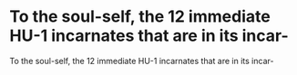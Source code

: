 # To the soul-self, the 12 immediate HU-1 incarnates that are in its incar-

To the soul-self, the 12 immediate HU-1 incarnates that are in its incar-